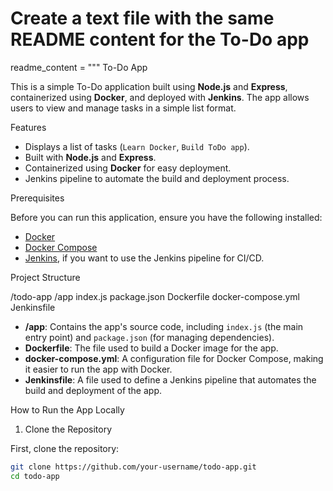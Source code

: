 # Create a text file with the same README content for the To-Do app
readme_content = """
To-Do App

This is a simple To-Do application built using **Node.js** and **Express**, containerized using **Docker**, and deployed with **Jenkins**. The app allows users to view and manage tasks in a simple list format.

Features

- Displays a list of tasks (`Learn Docker`, `Build ToDo app`).
- Built with **Node.js** and **Express**.
- Containerized using **Docker** for easy deployment.
- Jenkins pipeline to automate the build and deployment process.

Prerequisites

Before you can run this application, ensure you have the following installed:

- [Docker](https://www.docker.com/get-started)
- [Docker Compose](https://docs.docker.com/compose/install/)
- [Jenkins](https://www.jenkins.io/download/), if you want to use the Jenkins pipeline for CI/CD.

Project Structure

/todo-app
    /app
        index.js
        package.json
    Dockerfile
    docker-compose.yml
    Jenkinsfile

- **/app**: Contains the app's source code, including `index.js` (the main entry point) and `package.json` (for managing dependencies).
- **Dockerfile**: The file used to build a Docker image for the app.
- **docker-compose.yml**: A configuration file for Docker Compose, making it easier to run the app with Docker.
- **Jenkinsfile**: A file used to define a Jenkins pipeline that automates the build and deployment of the app.

How to Run the App Locally

1. Clone the Repository

First, clone the repository:

```bash
git clone https://github.com/your-username/todo-app.git
cd todo-app

